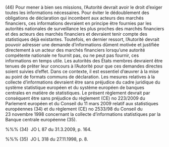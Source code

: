 (46) Pour mener à bien ses missions, l’Autorité devrait avoir le droit d’exiger toutes les informations nécessaires. Pour éviter le dédoublement des obligations de déclaration qui incombent aux acteurs des marchés financiers, ces informations devraient en principe être fournies par les autorités nationales de surveillance les plus proches des marchés financiers et des acteurs des marchés financiers et devraient tenir compte des statistiques déjà existantes. Toutefois, en dernier ressort, l’Autorité devrait pouvoir adresser une demande d’informations dûment motivée et justifiée directement à un acteur des marchés financiers lorsqu’une autorité compétente nationale ne fournit pas, ou ne peut pas fournir, ces informations en temps utile. Les autorités des États membres devraient être tenues de prêter leur concours à l’Autorité pour que ces demandes directes soient suivies d’effet. Dans ce contexte, il est essentiel d’œuvrer à la mise au point de formats communs de déclaration. Les mesures relatives à la collecte d’informations devraient être sans préjudice du cadre juridique du système statistique européen et du système européen de banques centrales en matière de statistiques. Le présent règlement devrait par conséquent être sans préjudice du règlement (CE) no 223/2009 du Parlement européen et du Conseil du 11 mars 2009 relatif aux statistiques européennes (34) et du règlement (CE) no 2533/98 du Conseil du 23 novembre 1998 concernant la collecte d’informations statistiques par la Banque centrale européenne (35).

%%% (34)  JO L 87 du 31.3.2009, p. 164.

%%% (35)  JO L 318 du 27.11.1998, p. 8.